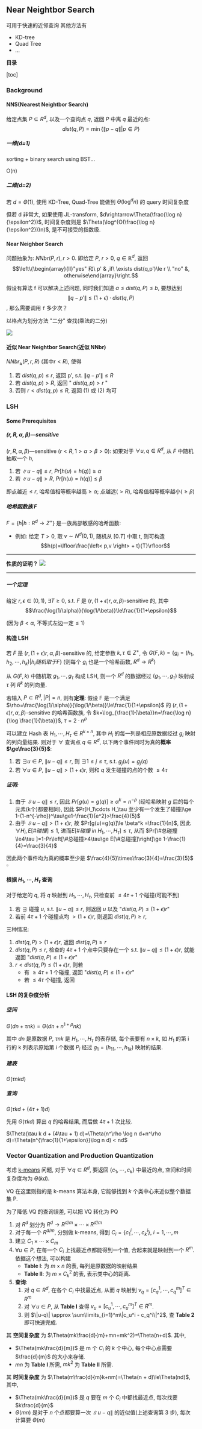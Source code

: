 ## Near Neightbor Search

可用于快速的近邻查询
其他方法有
- KD-tree
- Quad Tree
- ...


**目录**

[toc]

### Background

#### NNS(Nearest Neightbor Search)

给定点集 $P\subseteq R^d$, 以及一个查询点 $q$, 返回 $P$ 中离 $q$ 最近的点:
$$dist(q, P)=\min\{\|p-q\|\big|p\in P\}$$

##### 一维(d=1)

sorting + binary search
using BST...

O(n)

##### 二维(d=2)

若 $d = \Theta(1)$, 使用 KD-Tree, Quad-Tree 能做到 $\Theta(\log^d n)$ 的 query 时间复杂度

但若 d 非常大, 如果使用 JL-transform, $d\rightarrow\Theta(\frac{\log n}{\epsilon^2})$, 时间复杂度则是 $\Theta(\log^{O(\frac{\log n}{\epsilon^2})}n)$, 是不可接受的指数级.

#### Near Neighbor Search

问题抽象为: $NNbr(P,r), r>0$. 即给定 $P$, $r>0$, $q\in\mathbb{R}^d$, 返回
$$\left\{\begin{array}{ll}"yes" 和\ p' & ,if\ \exists dist(q,p')\le r \\ "no" &, otherwise\end{array}\right.$$

假设有算法 f 可以解决上述问题, 同时我们知道 $a\le dist(q, P)\le b$, 
要想达到 $$\|q-p'\|\le(1+\epsilon)\cdot dist(q,P)$$, 那么需要调用 `f` 多少次？

以格点为划分方法 "二分" 查找(乘法的二分)

![](image/notes-4.invokef.png)

#### 近似 Near Neightbor Search(近似 NNbr)

$NNbr_\approx(P, r, R)$ (其中$r<R$), 使得
1. 若 $dist(q,p)\le r$, 返回 p', s.t. $\|q-p'\|\le R$
2. 若 $dist(q,p)>R$, 返回 " $dist(q,p)> r$ "
3. 否则 $r< dist(q,p)\le R$, 返回 (1) 或 (2) 均可

### LSH

#### Some Prerequisites

##### $(r,R,\alpha,\beta)$—sensitive

$(r,R,\alpha,\beta)$—sensitive ($r< R, 1>\alpha>\beta>0$): 如果对于 $\forall u,q\in R^d$, 从 $F$ 中随机抽取一个 $h$,
1. 若 $\|u-q\|\le r$, $Pr[ h(u)=h(q) ] \ge \alpha$
2. 若 $\|u-q\|> R$, $Pr[ h(u) = h(q) ] \le \beta$

即点越近$\le r$, 哈希值相等概率越高$\ge\alpha$; 点越远($>R$), 哈希值相等概率越小($\ge\beta$)

##### 哈希函数族 F
$F=\{h|h: R^d\rightarrow Z^+\}$ 是一族局部敏感的哈希函数:
- 例如: 给定 $T>0$, 取 $v\sim N^d(0,1)$, 随机从 $[0.T]$ 中取 t, 则可构造$$h(p)=\lfloor\frac{\left< p,v \right> + t}{T}\rfloor$$

-----
**性质的证明？**
![](image/notes4-LSHhashfunction.png)

-----

##### 一个定理

给定 $r,\epsilon\in (0,1)$, $\exists T\ge 0$, s.t. $F$ 是 $(r,(1+\epsilon)r, \alpha,\beta)$-sensitive 的, 其中
$$\frac{\log(1/\alpha)}{\log(1/\beta)}\le\frac{1}{1+\epsilon}$$

(因为 $\beta<\alpha$, 不等式左边一定$\le 1$)

#### 构造 LSH 

若 $F$ 是 $(r,(1+\epsilon)r, \alpha,\beta)$-sensitive 的, 给定参数 $k, \tau\in Z^+$, 
令 $G(F,k)=\{\left.g_i=(h_1,h_2,\cdots,h_k)\right|h_i随机取于 F\}$
(则每个 $g_i$ 也是一个哈希函数, $R^d\rightarrow R^k$)

从 $G(F,k)$ 中随机取 $g_1,\cdots,g_\tau$ 构成 LSH, 则一个 $R^d$ 的数据经过 $(g_1,\cdots,g_\tau)$ 映射成 $\tau$ 列 $R^k$ 的列向量.

若输入 $P\subset R^d, |P|=n$, 则有**定理**:
假设 F 是一个满足 $\rho=\frac{\log(1/\alpha)}{\log(1/\beta)}\le\frac{1}{1+\epsilon}$ 的 $(r,(1+\epsilon)r, \alpha,\beta)$-sensitive 的哈希函数族, 
令 $k=\log_{\frac{1}{\beta}}n=\frac{\log n}{\log \frac{1}{\beta}}$, $\tau=2\cdot n^\rho$

可以建立 Hash 表 $H_1,\cdots,H_\tau \in R^{k\times n}$, 其中 $H_i$ 的每一列是相应原数据经过 $g_i$ 映射的列向量结果. 则对于 $\forall$ 查询点 $q\in R^d$, 以下两个事件同时为真的**概率$\ge\frac{3}{5}$**:
1. 若 $\exists u\in P$, $\|u-q\|\le r$, 则 $\exists 1\le j \le \tau$, s.t. $g_j(u)=g_j(q)$
2. 若 $\forall u\in P$, $\|u-q\| > (1+\epsilon)r$, 则和 $q$ 发生碰撞的点的个数 $\le 4\tau$

##### 证明:

1. 由于 $\|u-q\|\le r$, 因此 $Pr[g(u)=g(q)]\ge\alpha^k=n^{-\rho}$ (经哈希映射 $g$ 后的每个元素(k个)都要相同), 
因此 $Pr[H_1\cdots H_\tau 至少有一个发生了碰撞]\ge 1-(1-n^{-\rho})^\tau\ge1-\frac{1}{e^2}>\frac{4}{5}$
2. 由于 $\|u-q\| > (1+\epsilon)r$, 故 $Pr[g(u)=g(q)]\le \beta^k =\frac{1}{n}$, 
因此 $\forall H_i, E[\# 碰撞]\le 1$, 
进而$E[\#碰撞\ in\  H_1, \cdots, H_\tau]\le \tau$, 
从而 $Pr[\#总碰撞\le4\tau ]=1-Pr\left[\#总碰撞>4\tau\ge E[\#总碰撞]\right]\ge 1-\frac{1}{4}=\frac{3}{4}$

因此两个事件均为真的概率至少是 $\frac{4}{5}\times\frac{3}{4}=\frac{3}{5}$ $\square$

#### 根据 $H_1,\cdots,H_\tau$ 查询

对于给定的 $q$, 将 $q$ 映射到 $H_1,\cdots,H_\tau$, 只检查前 $\le 4\tau+1$ 个碰撞(可能不到)
1. 若 $\exists$ 碰撞 $u$, s.t. $\|u-q\| \le r$, 则返回 $u$ 以及 "$dist(q,P)\le (1+\epsilon)r$"
2. 若前 $4\tau + 1$ 个碰撞点均 $>(1+\epsilon)r$, 则返回 $dist(q,P)\ge r$, 
   
三种情况:
1. $dist(q,P)>(1+\epsilon)r$, 返回 $dist(q,P)\ge r$ 
2. $dist(q,P)\le r$, 检查的 $4\tau + 1$ 个点中只要存在一个 s.t. $\|u-q\|\le(1+\epsilon)r$, 就能返回 "$dist(q,P)\le (1+\epsilon)r$"
3. $r < dist(q,P) \le (1+\epsilon)r$, 则若
    - 有 $\ge 4\tau +1$ 个碰撞, 返回 "$dist(q,P)\le (1+\epsilon)r$"
    - 若 $\le 4\tau$ 个碰撞, 返回
 
#### LSH 的复杂度分析

##### 空间

$\Theta(dn + \tau n k)=\Theta(dn + n^{1+\rho} n k)$

其中 $dn$ 是原数据 $P$, $\tau n k$ 是 $H_1,\cdots, H_\tau$ 的表存储, 每个表要有 $n\times k$, 如 $H_1$ 的第 i 行的 k 列表示原始第 $i$ 个数据 $P_i$ 经过 $g_1=(h_{11},\cdots,h_{1k})$ 映射的结果.

##### 建表

$\Theta(\tau nkd)$

##### 查询

$\Theta(\tau k d + (4\tau + 1) d)$

先用 $\Theta(\tau k d)$ 算出 $q$ 的哈希结果, 而后做 $4\tau + 1$ 次比较.

$\Theta(\tau k d + (4\tau + 1) d)=\Theta(n^\rho \log n d+n^\rho d)=\Theta(n^{\frac{1}{1+\epsilon}}\log n d) < nd$ 

### Vector Quantization and Production Quantization

考虑 [k-means](./8.cluster.md#connection-to-assignment-based-cluster) 问题, 对于 $\forall q \in R^d$, 要返回 $\{c_1,\cdots,c_k\}$ 中最近的点, 空间和时间复杂度均为 $\Theta(kd)$.

VQ 在这里则指的是 k-means 算法本身, 它能够找到 $k$ 个类中心来近似整个数据集 P.

为了降低 VQ 的查询误差, 可以把 VQ 转化为 PQ

1. 对 $R^d$ 划分为 $R^d \rightarrow R^{d/m} \times\cdots\times R^{d/m}$
2. 对于每一个 $R^{d/m}$, 分别做 k-means, 得到 $C_i=\{c_1^i, \cdots, c_k^i\},\ i=1,\cdots,m$ 
3. 建立 $C_1\times\cdots\times C_m$
4. $\forall u\in P$, 在每一个 $C_i$ 上找最近点都能得到一个值, 合起来就是映射到一个 $R^m$. 依据这个想法, 可以构建 
    - **Table I**: 为 $m\times n$ 的表, 每列是原数据的映射结果
    - **Table II**: 为 $m\times C_k^2$ 的表, 表示类中心的距离.
5. **查询**: 
   1. 对 $q\in R^d$, 在各个 $C_i$ 中找最近点, 从而 $q$ 映射到 $v_q=[c_q^1, \cdots, c_q^m]^T \in R^m$
   2. 对 $\forall u \in P$, 从 **Table I** 查得 $v_u=[c_u^1,\cdots, c_u^m]^T \in R^m$. 
   3. 则 $\|u-q\| \approx \sum\limits_{i=1}^m\|c_u^i - c_q^i\|^2$, 查 **Table 2** 即可快速完成.

其 **空间复杂度** 为 $\Theta(mk\frac{d}{m}+mn+mk^2)=\Theta(n+d)$. 其中,
- $\Theta(mk\frac{d}{m})$ 是 m 个 $C_i$ 的 $k$ 个中心, 每个中心点需要 $\frac{d}{m}$ 的大小来存储.
- $mn$ 为 **Table I** 所需, $mk^2$ 为 **Table II** 所需.

其 **时间复杂度** 为 $\Theta(m\frac{d}{m}k+nm)=\Theta(n + d)\le\Theta(nd)$, 其中,
- $\Theta(mk\frac{d}{m})$ 是 $q$ 要在 $m$ 个 $C_i$ 中都找最近点, 每次找要 $k\frac{d}{m}$
- $\Theta(mn)$ 是对于 $n$ 个点都要算一次 $\|u-q\|$ 的近似值(上述查询第 3 步), 每次计算要 $\Theta(m)$

